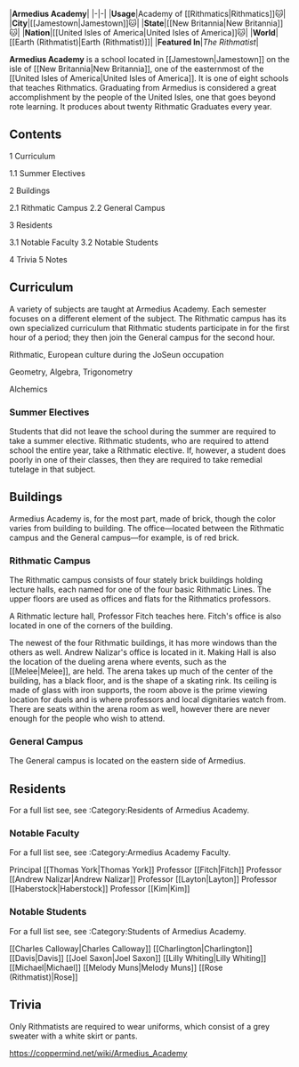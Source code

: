 |**Armedius Academy**|
|-|-|
|**Usage**|Academy of [[Rithmatics\|Rithmatics]]🐱︎|
|**City**|[[Jamestown\|Jamestown]]🐱︎|
|**State**|[[New Britannia\|New Britannia]]🐱︎|
|**Nation**|[[United Isles of America\|United Isles of America]]🐱︎|
|**World**|[[Earth (Rithmatist)\|Earth (Rithmatist)]]|
|**Featured In**|*The Rithmatist*|

**Armedius Academy** is a school located in [[Jamestown\|Jamestown]] on the isle of [[New Britannia\|New Britannia]], one of the easternmost of the [[United Isles of America\|United Isles of America]]. It is one of eight schools that teaches Rithmatics.
Graduating from Armedius is considered a great accomplishment by the people of the United Isles, one that goes beyond rote learning. It produces about twenty Rithmatic Graduates every year. 

## Contents

1 Curriculum

1.1 Summer Electives


2 Buildings

2.1 Rithmatic Campus
2.2 General Campus


3 Residents

3.1 Notable Faculty
3.2 Notable Students


4 Trivia
5 Notes


## Curriculum
A variety of subjects are taught at Armedius Academy. Each semester focuses on a different element of the subject. The Rithmatic campus has its own specialized curriculum that Rithmatic students participate in for the first hour of a period; they then join the General campus for the second hour.


Rithmatic, European culture during the JoSeun occupation


Geometry, Algebra, Trigonometry


Alchemics

### Summer Electives
Students that did not leave the school during the summer are required to take a summer elective. Rithmatic students, who are required to attend school the entire year, take a Rithmatic elective. If, however, a student does poorly in one of their classes, then they are required to take remedial tutelage in that subject.

## Buildings
Armedius Academy is, for the most part, made of brick, though the color varies from building to building. The office—located between the Rithmatic campus and the General campus—for example, is of red brick.

### Rithmatic Campus
The Rithmatic campus consists of four stately brick buildings holding lecture halls, each named for one of the four basic Rithmatic Lines. The upper floors are used as offices and flats for the Rithmatics professors.


A Rithmatic lecture hall, Professor Fitch teaches here. Fitch's office is also located in one of the corners of the building.


The newest of the four Rithmatic buildings, it has more windows than the others as well. Andrew Nalizar's office is located in it. Making Hall is also the location of the dueling arena where events, such as the [[Melee\|Melee]], are held. The arena takes up much of the center of the building, has a black floor, and is the shape of a skating rink. Its ceiling is made of glass with iron supports, the room above is the prime viewing location for duels and is where professors and local dignitaries watch from. There are seats within the arena room as well, however there are never enough for the people who wish to attend.

### General Campus
The General campus is located on the eastern side of Armedius.

## Residents
For a full list see, see :Category:Residents of Armedius Academy.
### Notable Faculty
For a full list see, see :Category:Armedius Academy Faculty.

Principal [[Thomas York\|Thomas York]]
Professor [[Fitch\|Fitch]]
Professor [[Andrew Nalizar\|Andrew Nalizar]]
Professor [[Layton\|Layton]]
Professor [[Haberstock\|Haberstock]]
Professor [[Kim\|Kim]]

### Notable Students
For a full list see, see :Category:Students of Armedius Academy.

[[Charles Calloway\|Charles Calloway]]
[[Charlington\|Charlington]]
[[Davis\|Davis]]
[[Joel Saxon\|Joel Saxon]]
[[Lilly Whiting\|Lilly Whiting]]
[[Michael\|Michael]]
[[Melody Muns\|Melody Muns]]
[[Rose (Rithmatist)\|Rose]]

## Trivia
Only Rithmatists are required to wear uniforms, which consist of a grey sweater with a white skirt or pants.


https://coppermind.net/wiki/Armedius_Academy